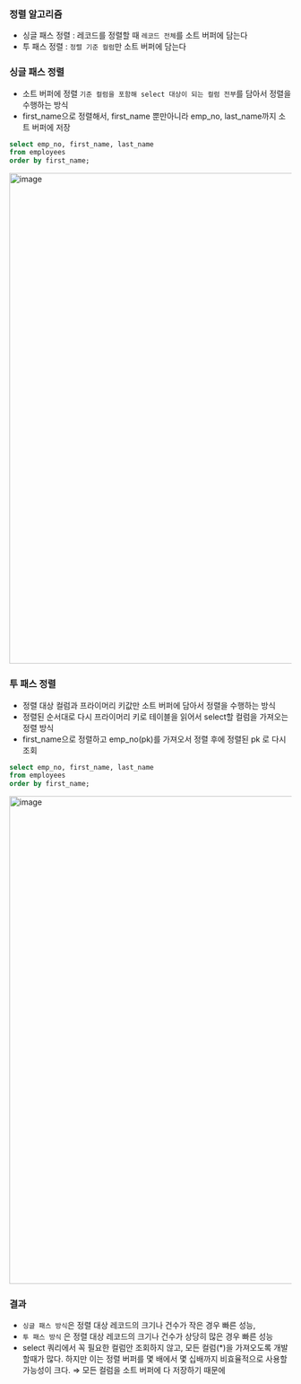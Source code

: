 ### 정렬 알고리즘

- 싱글 패스 정렬 : 레코드를 정렬할 때 `레코드 전체`를 소트 버퍼에 담는다
- 투 패스 정렬 : `정렬 기준 컬럼`만 소트 버퍼에 담는다

### 싱글 패스 정렬

- 소트 버퍼에 정렬 `기준 컬럼을 포함해 select 대상이 되는 컬럼 전부`를 담아서 정렬을 수행하는 방식
- first_name으로 정렬해서, first_name 뿐만아니라 emp_no, last_name까지 소트 버퍼에 저장

```sql
select emp_no, first_name, last_name
from employees
order by first_name;
```

<img width="874" alt="image" src="https://user-images.githubusercontent.com/76584547/173181943-8b964fc0-bfea-4bfa-9e2e-2de849b1e807.png">

### 투 패스 정렬

- 정렬 대상 컬럼과 프라이머리 키값만 소트 버퍼에 담아서 정렬을 수행하는 방식
- 정렬된 순서대로 다시 프라이머리 키로 테이블을 읽어서 select할 컬럼을 가져오는 정렬 방식
- first_name으로 정렬하고 emp_no(pk)를 가져오서 정렬 후에 정렬된 pk 로 다시 조회

```sql
select emp_no, first_name, last_name
from employees
order by first_name;
```

<img width="869" alt="image" src="https://user-images.githubusercontent.com/76584547/173181953-98f618f3-be62-47f6-8b39-fc491f708d45.png">

### 결과

- `싱글 패스 방식`은 정렬 대상 레코드의 크기나 건수가 작은 경우 빠른 성능,
- `투 패스 방식` 은 정렬 대상 레코드의 크기나 건수가 상당히 많은 경우 빠른 성능
- select 쿼리에서 꼭 필요한 컬럼안 조회하지 않고, 모든 컬럼(*)을 가져오도록 개발할때가 많다. 하지만 이는 정렬 버퍼를 몇 배에서 몇 십배까지 비효율적으로 사용할 가능성이 크다. ⇒  모든 컬럼을 소트 버퍼에 다 저장하기 때문에
